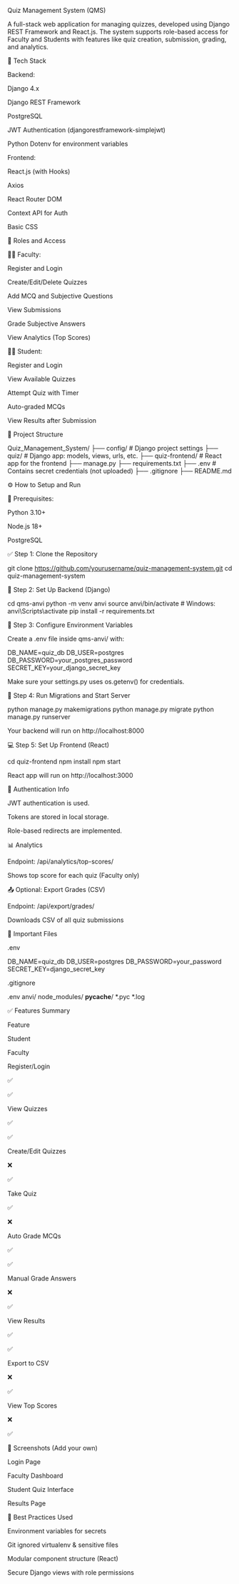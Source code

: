 Quiz Management System (QMS)

A full-stack web application for managing quizzes, developed using Django REST Framework and React.js. The system supports role-based access for Faculty and Students with features like quiz creation, submission, grading, and analytics.

🚀 Tech Stack

Backend:

Django 4.x

Django REST Framework

PostgreSQL

JWT Authentication (djangorestframework-simplejwt)

Python Dotenv for environment variables

Frontend:

React.js (with Hooks)

Axios

React Router DOM

Context API for Auth

Basic CSS

👥 Roles and Access

👩‍🏫 Faculty:

Register and Login

Create/Edit/Delete Quizzes

Add MCQ and Subjective Questions

View Submissions

Grade Subjective Answers

View Analytics (Top Scores)

👨‍🎓 Student:

Register and Login

View Available Quizzes

Attempt Quiz with Timer

Auto-graded MCQs

View Results after Submission

🧾 Project Structure

Quiz_Management_System/
├── config/              # Django project settings
├── quiz/                # Django app: models, views, urls, etc.
├── quiz-frontend/       # React app for the frontend
├── manage.py
├── requirements.txt
├── .env                 # Contains secret credentials (not uploaded)
├── .gitignore
├── README.md

⚙️ How to Setup and Run

🔧 Prerequisites:

Python 3.10+

Node.js 18+

PostgreSQL

✅ Step 1: Clone the Repository

git clone https://github.com/yourusername/quiz-management-system.git
cd quiz-management-system

🐍 Step 2: Set Up Backend (Django)

cd qms-anvi
python -m venv anvi
source anvi/bin/activate  # Windows: anvi\Scripts\activate
pip install -r requirements.txt

🔐 Step 3: Configure Environment Variables

Create a .env file inside qms-anvi/ with:

DB_NAME=quiz_db
DB_USER=postgres
DB_PASSWORD=your_postgres_password
SECRET_KEY=your_django_secret_key

Make sure your settings.py uses os.getenv() for credentials.

🧱 Step 4: Run Migrations and Start Server

python manage.py makemigrations
python manage.py migrate
python manage.py runserver

Your backend will run on http://localhost:8000

💻 Step 5: Set Up Frontend (React)

cd quiz-frontend
npm install
npm start

React app will run on http://localhost:3000

🔐 Authentication Info

JWT authentication is used.

Tokens are stored in local storage.

Role-based redirects are implemented.

📊 Analytics

Endpoint: /api/analytics/top-scores/

Shows top score for each quiz (Faculty only)

📤 Optional: Export Grades (CSV)

Endpoint: /api/export/grades/

Downloads CSV of all quiz submissions

📁 Important Files

.env

DB_NAME=quiz_db
DB_USER=postgres
DB_PASSWORD=your_password
SECRET_KEY=django_secret_key

.gitignore

.env
anvi/
node_modules/
__pycache__/
*.pyc
*.log

✅ Features Summary

Feature

Student

Faculty

Register/Login

✅

✅

View Quizzes

✅

✅

Create/Edit Quizzes

❌

✅

Take Quiz

✅

❌

Auto Grade MCQs

✅

✅

Manual Grade Answers

❌

✅

View Results

✅

✅

Export to CSV

❌

✅

View Top Scores

❌

✅

📸 Screenshots (Add your own)

Login Page

Faculty Dashboard

Student Quiz Interface

Results Page

🧠 Best Practices Used

Environment variables for secrets

Git ignored virtualenv & sensitive files

Modular component structure (React)

Secure Django views with role permissions

